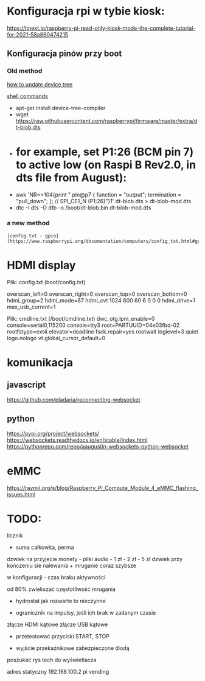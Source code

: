 # Konfiguracja rpi w tybie kiosk:

https://itnext.io/raspberry-pi-read-only-kiosk-mode-the-complete-tutorial-for-2021-58a860474215

## Konfiguracja pinów przy boot

### Old method
[how to update device tree](https://planktonscope.readthedocs.io/en/stable/update_device-tree.html)

[shell commands](https://gist.github.com/niun/f8443db5bbfaaf02b026)

* apt-get install device-tree-compiler
* wget https://raw.githubusercontent.com/raspberrypi/firmware/master/extra/dt-blob.dts
* # for example, set P1:26 (BCM pin 7) to active low (on Raspi B Rev2.0, in dts file from August): 
* awk 'NR==104{print "                  pin@p7  { function = \"output\"; termination = \"pull_down\"; }; // SPI_CE1_N (P1:26)"}1' dt-blob.dts > dt-blob-mod.dts
* dtc -I dts -O dtb -o /boot/dt-blob.bin dt-blob-mod.dts

### a new method
	[config.txt - gpio](https://www.raspberrypi.org/documentation/computers/config_txt.html#gpio)


# HDMI display

Plik: config.txt (boot/config.txt)

overscan_left=0
overscan_right=0
overscan_top=0
overscan_bottom=0
hdmi_group=2
hdmi_mode=87
hdmi_cvt 1024 600 60 6 0 0 0
hdmi_drive=1 
max_usb_current=1

Plik: cmdline.txt   (/boot/cmdline.txt)
dwc_otg.lpm_enable=0 console=serial0,115200 console=tty3 root=PARTUUID=04e03fbd-02 rootfstype=ext4 elevator=deadline fsck.repair=yes rootwait loglevel=3 quiet logo.nologo vt.global_cursor_default=0



# komunikacja

## javascript
https://github.com/pladaria/reconnecting-websocket

## python
https://pypi.org/project/websockets/
https://websockets.readthedocs.io/en/stable/index.html
https://pythonrepo.com/repo/aaugustin-websockets-python-websocket


# eMMC 

https://raymii.org/s/blog/Raspberry_Pi_Compute_Module_4_eMMC_flashing_issues.html


# TODO:

licznik 
  - suma całkowita, perma


  dzwiek na przyjecie monety - pliki audio
  	 - 1 zł
  	 - 2 zł
  	 - 5 zł
  dzwiek przy kończeniu sie nalewania + mruganie coraz szybsze


  w konfiguracji - czas braku aktywności


  od 80% zwiekszać częstotliwość mrugania


  - hydrostat
  jak rozwarte to nieczynne

  - ogranicznik na impulsy, jeśli ich brak w zadanym czasie



  złącze HDMI kątowe 
  złącze USB kątowe



  - przetestować przyciski START, STOP


  - wyjście przekaźnikowe zabezpieczone diodą



poszukać rys tech do wyświetlacza




adres statyczny 192.168.100.2
pi
vending
